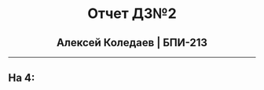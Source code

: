 # <center><strong> Отчет ДЗ№2 </strong></center>
## <center> Алексей Коледаев | БПИ-213 </center>
<hr/>

## На 4:

